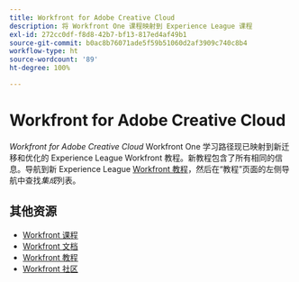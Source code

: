 ```yaml
---
title: Workfront for Adobe Creative Cloud
description: 将 Workfront One 课程映射到 Experience League 课程
exl-id: 272cc0df-f8d8-42b7-bf13-817ed4af49b1
source-git-commit: b0ac8b76071ade5f59b51060d2af3909c740c8b4
workflow-type: ht
source-wordcount: '89'
ht-degree: 100%

---
```


# Workfront for Adobe Creative Cloud

*Workfront for Adobe Creative Cloud* Workfront One 学习路径现已映射到新迁移和优化的 Experience League Workfront 教程。新教程包含了所有相同的信息。导航到新 Experience League [Workfront 教程](https://experienceleague.adobe.com/docs/workfront-learn/tutorials-workfront/home.html)，然后在“教程”页面的左侧导航中查找&#x200B;*集成*&#x200B;列表。

## 其他资源

* [Workfront 课程](https://experienceleague.adobe.com/?lang=en&amp;Solution=Workfront#courses)
* [Workfront 文档](https://experienceleague.adobe.com/docs/workfront.html)
* [Workfront 教程](https://experienceleague.adobe.com/docs/workfront-learn/tutorials-workfront/home.html)
* [Workfront 社区](https://experienceleaguecommunities.adobe.com/t5/workfront/ct-p/workfront)
